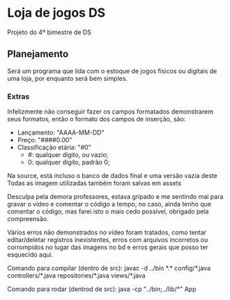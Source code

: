 # Loja de jogos DS

Projeto do 4º bimestre de DS

## Planejamento

Será um programa que lida com o estoque de jogos físicos ou digitais de uma loja, por enquanto será bem simples.

### Extras

Infelizmente não conseguir fazer os campos formatados demonstrarem seus formatos, então o formato dos campos de inserção, são:
- Lançamento: "AAAA-MM-DD"
- Preço: "####0.00"
- Classificação etária: "#0"
    * #: qualquer dígito, ou vazio;
    * 0: qualquer dígito, padrão 0;

Na source, está incluso o banco de dados final e uma versão vazia deste
Todas as imagem utilizadas também foram salvas em assets

Desculpa pela demora professores, estava gripado e me sentindo mal para gravar o vídeo e comentar o código a tempo, no caso, ainda tenho que comentar o código, mas farei isto o mais cedo possível, obrigado pela compreensão.

Vários erros não demonstrados no vídeo foram tratados, como tentar editar/deletar registros inexistentes, erros com arquivos incorretos ou corrompidos no lugar das imagens no bd e erros gerais que posso ter esquecido aqui.

Comando para compilar (dentro de src): javac -d ../bin \*.\* config/\*.java controllers/\*.java repositories/\*.java views/\*.java

Comando para rodar (dentrod de src): java -cp "../bin;../lib/\*" App